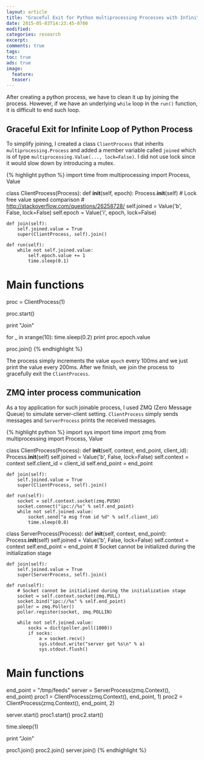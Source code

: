 ```yaml
---
layout: article
title: "Graceful Exit for Python multiprocessing Processes with Infinite Loop and a ZMQ Server Client Example"
date: 2015-05-03T14:23:45-0700
modified:
categories: research
excerpt:
comments: true
tags:
toc: true
ads: true
image:
  feature:
  teaser:
---
```


After creating a python process, we have to clean it up by joining the process.
However, if we have an underlying `while` loop in the `run()` function, it is
difficult to end such loop.

## Graceful Exit for Infinite Loop of Python Process

To simplify joining, I created a class `ClientProcess` that inherits
`multiprocessing.Process` and added a member variable called `joined` which is
of type `multiprocessing.Value(..., lock=False)`. I did not use lock since it
would slow down by introducing a mutex.

{% highlight python %}
import time
from multiprocessing import Process, Value


class ClientProcess(Process):
    def __init__(self, epoch):
        Process.__init__(self)
        # Lock free value speed comparison
        # http://stackoverflow.com/questions/26258728/
        self.joined = Value('b', False, lock=False)
        self.epoch = Value('i', epoch, lock=False)

    def join(self):
        self.joined.value = True
        super(ClientProcess, self).join()

    def run(self):
        while not self.joined.value:
            self.epoch.value += 1
            time.sleep(0.1)

# Main functions
proc = ClientProcess(1)

proc.start()

print "Join"

for _ in xrange(10):
    time.sleep(0.2)
    print proc.epoch.value

proc.join()
{% endhighlight %}

The process simply increments the value `epoch` every 100ms and we just print
the value every 200ms. After we finish, we join the process to gracefully exit
the `ClientProcess`.


## ZMQ inter process communication

As a toy application for such joinable process, I used ZMQ (Zero Message Queue)
to simulate server-client setting. `ClientProcess` simply sends messages and
`ServerProcess` prints the received messages.

{% highlight python %}
import sys
import time
import zmq
from multiprocessing import Process, Value


class ClientProcess(Process):
    def __init__(self, context, end_point, client_id):
        Process.__init__(self)
        self.joined = Value('b', False, lock=False)
        self.context = context
        self.client_id = client_id
        self.end_point = end_point

    def join(self):
        self.joined.value = True
        super(ClientProcess, self).join()

    def run(self):
        socket = self.context.socket(zmq.PUSH)
        socket.connect("ipc://%s" % self.end_point)
        while not self.joined.value:
            socket.send("a msg from id %d" % self.client_id)
            time.sleep(0.8)


class ServerProcess(Process):
    def __init__(self, context, end_point):
        Process.__init__(self)
        self.joined = Value('b', False, lock=False)
        self.context = context
        self.end_point = end_point
        # Socket cannot be initialized during the initialization stage

    def join(self):
        self.joined.value = True
        super(ServerProcess, self).join()

    def run(self):
        # Socket cannot be initialized during the initialization stage
        socket = self.context.socket(zmq.PULL)
        socket.bind("ipc://%s" % self.end_point)
        poller = zmq.Poller()
        poller.register(socket, zmq.POLLIN)

        while not self.joined.value:
            socks = dict(poller.poll(1000))
            if socks:
                a = socket.recv()
                sys.stdout.write("server got %s\n" % a)
                sys.stdout.flush()

# Main functions
end_point = "/tmp/feeds"
server = ServerProcess(zmq.Context(), end_point)
proc1 = ClientProcess(zmq.Context(), end_point, 1)
proc2 = ClientProcess(zmq.Context(), end_point, 2)

server.start()
proc1.start()
proc2.start()

time.sleep(1)

print "Join"

proc1.join()
proc2.join()
server.join()
{% endhighlight %}
